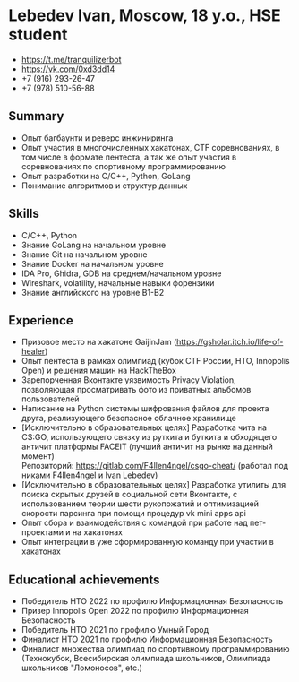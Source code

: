 # Lebedev Ivan, Moscow, 18 y.o., HSE student
- https://t.me/tranquiIizerbot
- https://vk.com/0xd3dd14
- +7 (916) 293-26-47
- +7 (978) 510-56-88

## Summary
- Опыт багбаунти и реверс инжиниринга
- Опыт участия в многочисленных хакатонах, CTF соревнованиях, в том числе в формате пентеста, а так же опыт участия в соревнованиях по спортивному программированию
- Опыт разработки на C/C++, Python, GoLang
- Понимание алгоритмов и структур данных

## Skills
- C/C++, Python
- Знание GoLang на начальном уровне
- Знание Git на начальном уровне
- Знание Docker на начальном уровне
- IDA Pro, Ghidra, GDB на среднем/начальном уровне
- Wireshark, volatility, начальные навыки форензики
- Знание английского на уровне B1-B2


## Experience
- Призовое место на хакатоне GaijinJam (https://gsholar.itch.io/life-of-healer)
- Опыт пентеста в рамках олимпиад (кубок CTF России, НТО, Innopolis Open) и решения машин на HackTheBox
- Зарепорченная Вконтакте уязвимость Privacy Violation, позволяющая просматривать фото из приватных альбомов пользователей
- Написание на Python системы шифрования файлов для проекта друга, реализующего безопасное облачное хранилище
- [Исключительно в образовательных целях] Разработка чита на CS:GO, использующего связку из руткита и буткита и обходящего античит платформы FACEIT (лучший античит на рынке на данный момент)  
 Репозиторий: https://gitlab.com/F4llen4ngel/csgo-cheat/ (работал под никами F4llen4ngel и Ivan Lebedev)
- [Исключительно в образовательных целях] Разработка утилиты для поиска скрытых друзей в социальной сети Вконтакте, с использованием теории шести рукопожатий и оптимизацией скорости парсинга при помощи процедур vk mini apps api
- Опыт сбора и взаимодействия с командой при работе над пет-проектами и на хакатонах
- Опыт интеграции в уже сформированную команду при участии в хакатонах


## Educational achievements
- Победитель НТО 2022 по профилю Информационная Безопасность
- Призер Innopolis Open 2022 по профилю Информационная Безопасность
- Победитель НТО 2021 по профилю Умный Город
- Финалист НТО 2021 по профилю Информационная Безопасность
- Финалист множества олимпиад по спортивному программированию (Технокубок, Всесибирская олимпиада школьников, Олимпиада школьников "Ломоносов", etc.)
